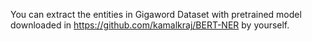 
You can extract the entities in Gigaword Dataset with pretrained model downloaded in https://github.com/kamalkraj/BERT-NER by yourself.
